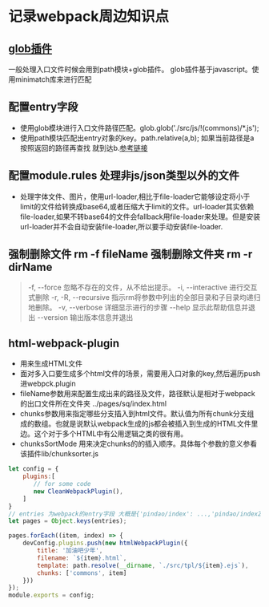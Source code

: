 # 记录webpack周边知识点
## [glob插件](https://github.com/isaacs/node-glob)
一般处理入口文件时候会用到path模块+glob插件。
glob插件基于javascript。使用minimatch库来进行匹配
## 配置entry字段
* 使用glob模块进行入口文件路径匹配。glob.glob('./src/js/!(commons)/*.js');
* 使用path模块匹配出entry对象的key。path.relative(a,b); 如果当前路径是a 按照返回的路径再查找 就到达b.[参考链接](http://javascript.ruanyifeng.com/nodejs/path.html#toc3)
## 配置module.rules 处理非js/json类型以外的文件
* 处理字体文件、图片，使用url-loader,相比于file-loader它能够设定将小于limit的文件给转换成base64,或者压缩大于limit的文件。url-loader其实依赖file-loader,如果不转base64的文件会fallback用file-loader来处理。但是安装url-loader并不会自动安装file-loader,所以要手动安装file-loader.
## 强制删除文件 rm -f fileName   强制删除文件夹 rm -r dirName
> -f, --force    忽略不存在的文件，从不给出提示。
> -i, --interactive 进行交互式删除
> -r, -R, --recursive   指示rm将参数中列出的全部目录和子目录均递归地删除。
> -v, --verbose    详细显示进行的步骤
> --help     显示此帮助信息并退出
> --version  输出版本信息并退出
## html-webpack-plugin
* 用来生成HTML文件
* 面对多入口要生成多个html文件的场景，需要用入口对象的key,然后遍历push进webpck.plugin
* fileName参数用来配置生成出来的路径及文件，路径默认是相对于webpack的出口文件所在文件夹 ../pages/sq/index.html 
* chunks参数用来指定哪些分支插入到html文件。默认值为所有chunk分支组成的数组。也就是说默认webpack生成的js都会被插入到生成的HTML文件里边。这个对于多个HTML中有公用逻辑之类的很有用。
* chunksSortMode 用来决定chunks的的插入顺序。具体每个参数的意义参看该插件lib/chunksorter.js
``` javascript
let config = {
    plugins:[
       // for some code
       new CleanWebpackPlugin(),
    ]
}
// entries 为webpack的entry字段 大概是{'pindao/index': ...,'pindao/index2': ...,}
let pages = Object.keys(entries);

pages.forEach((item, index) => {
    devConfig.plugins.push(new htmlWebpackPlugin({
        title: '加油吧少年',
        filename: `${item}.html`,
        template: path.resolve(__dirname, `./src/tpl/${item}.ejs`),
        chunks: ['commons', item]
    }))
});
module.exports = config;
```


